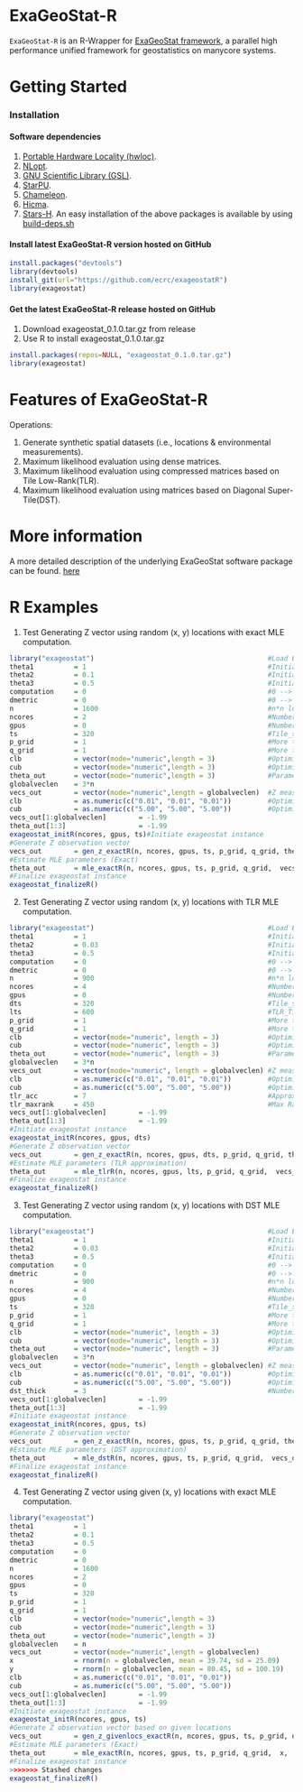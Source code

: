 ExaGeoStat-R
============

`ExaGeoStat-R` is an R-Wrapper for [ExaGeoStat framework]((https://github.com/ecrc/exageostat)), a parallel high performance unified framework for geostatistics on manycore systems.

Getting Started
===============

### Installation

#### Software dependencies
1. [Portable Hardware Locality (hwloc)](https://www.open-mpi.org/projects/hwloc/).
2. [NLopt](https://nlopt.readthedocs.io/en/latest/).
3. [GNU Scientific Library (GSL)](https://www.gnu.org/software/gsl/doc/html/index.html).
4. [StarPU](http://starpu.gforge.inria.fr/).
5. [Chameleon](https://project.inria.fr/chameleon/).
6. [Hicma](https://github.com/ecrc/hicma/).
7. [Stars-H](https://github.com/ecrc/stars-h/).
An easy installation of the above packages is available by using [build-deps.sh](https://github.com/ecrc/exageostatR/blob/master/build_deps.sh)


#### Install latest ExaGeoStat-R version hosted on GitHub
```r
install.packages("devtools")
library(devtools)
install_git(url="https://github.com/ecrc/exageostatR")
library(exageostat)
```


#### Get the latest ExaGeoStat-R release  hosted on GitHub

1. Download exageostat_0.1.0.tar.gz from release
2. Use R to install exageostat_0.1.0.tar.gz
```r
install.packages(repos=NULL, "exageostat_0.1.0.tar.gz")
library(exageostat)
```


Features of ExaGeoStat-R
========================
Operations:

1. Generate synthetic spatial datasets (i.e., locations & environmental measurements).
2. Maximum likelihood evaluation using dense matrices.
3. Maximum likelihood evaluation using compressed matrices based on Tile Low-Rank(TLR).
4. Maximum likelihood evaluation using  matrices based on Diagonal Super-Tile(DST).

More information
================

A more detailed description of the underlying ExaGeoStat software package can be found. [here](https://github.com/ecrc/exageostat)

R Examples
================
1. Test Generating Z vector using random (x, y) locations with exact MLE computation.
```r
library("exageostat")                                           #Load ExaGeoStat-R lib.
theta1          = 1                                             #Initial variance.
theta2          = 0.1                                           #Initial range.
theta3          = 0.5                                           #Initial smoothness.
computation     = 0                                             #0 --> exact computation, 1--> DST approx, and 2--> LR approx. computation.
dmetric         = 0                                             #0 --> Euclidean distance, 1--> great circle distance.
n               = 1600                                          #n*n locations grid.
ncores          = 2                                             #Number of underlying CPUs.
gpus            = 0                                             #Number of underlying GPUs.
ts              = 320                                           #Tile_size:  changing it can improve the performance. No fixed value can be given.
p_grid          = 1                                             #More than 1 in the case of distributed systems
q_grid          = 1                                             #More than 1 in the case of distributed systems ( usually equals to p_grid)
clb             = vector(mode="numeric",length = 3)             #Optimization function lower bounds values.
cub             = vector(mode="numeric",length = 3)             #Optimization function upper bounds values.
theta_out       = vector(mode="numeric",length = 3)             #Parameter vector output.
globalveclen    = 3*n
vecs_out        = vector(mode="numeric",length = globalveclen)  #Z measurements of n locations
clb             = as.numeric(c("0.01", "0.01", "0.01"))         #Optimization lower bounds.
cub             = as.numeric(c("5.00", "5.00", "5.00"))         #Optimization upper bounds.
vecs_out[1:globalveclen]        = -1.99
theta_out[1:3]                  = -1.99
exageostat_initR(ncores, gpus, ts)#Initiate exageostat instance
#Generate Z observation vector
vecs_out        = gen_z_exactR(n, ncores, gpus, ts, p_grid, q_grid, theta1, theta2, theta3, dmetric, globalveclen) #Generate Z observation vector
#Estimate MLE parameters (Exact)
theta_out       = mle_exactR(n, ncores, gpus, ts, p_grid, q_grid,  vecs_out[1:n],  vecs_out[n+1:(2*n)],  vecs_out[(2*n+1):(3*n)], clb, cub, dmetric, 0.0001, 20)
#Finalize exageostat instance
exageostat_finalizeR()
```

2. Test Generating Z vector using random (x, y) locations with TLR MLE computation.
```r
library("exageostat")                                           #Load ExaGeoStat-R lib.
theta1          = 1                                             #Initial variance.
theta2          = 0.03                                          #Initial range.
theta3          = 0.5                                           #Initial smoothness.
computation     = 0                                             #0 --> exact computation, 1--> DST approx, and 2--> LR approx. computation.
dmetric         = 0                                             #0 --> Euclidean distance, 1--> great circle distance.
n               = 900                                           #n*n locations grid.
ncores          = 4                                             #Number of underlying CPUs.
gpus            = 0                                             #Number of underlying GPUs.
dts             = 320                                           #Tile_size:  changing it can improve the performance. No fixed value can be given.
lts             = 600                                           #TLR_Tile_size:  changing it can improve the performance. No fixed value can be given.
p_grid          = 1                                             #More than 1 in the case of distributed systems.
q_grid          = 1                                             #More than 1 in the case of distributed systems ( usually equals to p_grid).
clb             = vector(mode="numeric", length = 3)            #Optimization function lower bounds values.
cub             = vector(mode="numeric", length = 3)            #Optimization function upper bounds values.
theta_out       = vector(mode="numeric", length = 3)            #Parameter vector output.
globalveclen    = 3*n
vecs_out        = vector(mode="numeric", length = globalveclen) #Z measurements of n locations.
clb             = as.numeric(c("0.01", "0.01", "0.01"))         #Optimization lower bounds.
cub             = as.numeric(c("5.00", "5.00", "5.00"))         #Optimization upper bounds.
tlr_acc         = 7                                             #Approximation accuracy 10^-(acc)
tlr_maxrank     = 450                                           #Max Rank
vecs_out[1:globalveclen]        = -1.99
theta_out[1:3]                  = -1.99
#Initiate exageostat instance
exageostat_initR(ncores, gpus, dts)
#Generate Z observation vector
vecs_out        = gen_z_exactR(n, ncores, gpus, dts, p_grid, q_grid, theta1, theta2, theta3, dmetric, globalveclen)
#Estimate MLE parameters (TLR approximation)
theta_out       = mle_tlrR(n, ncores, gpus, lts, p_grid, q_grid,  vecs_out[1:n],  vecs_out[n+1:(2*n)],  vecs_out[(2*n+1):(3*n)], clb, cub, tlr_acc, tlr_maxrank,  dmetric, 0.0001, 20)
#Finalize exageostat instance
exageostat_finalizeR()
```

3. Test Generating Z vector using random (x, y) locations with DST MLE computation.
```r
library("exageostat")                                           #Load ExaGeoStat-R lib.
theta1          = 1                                             #Initial variance.
theta2          = 0.03                                          #Initial range.
theta3          = 0.5                                           #Initial smoothness.
computation     = 0                                             #0 --> exact computation, 1--> DST approx, and 2--> LR approx. computation.
dmetric         = 0                                             #0 --> Euclidean distance, 1--> great circle distance.
n               = 900                                           #n*n locations grid.
ncores          = 4                                             #Number of underlying CPUs.
gpus            = 0                                             #Number of underlying GPUs.
ts              = 320                                           #Tile_size:  changing it can improve the performance. No fixed value can be given.
p_grid          = 1                                             #More than 1 in the case of distributed systems.
q_grid          = 1                                             #More than 1 in the case of distributed systems ( usually equals to p_grid).
clb             = vector(mode="numeric", length = 3)            #Optimization function lower bounds values.
cub             = vector(mode="numeric", length = 3)            #Optimization function upper bounds values.
theta_out       = vector(mode="numeric", length = 3)            #Parameter vector output.
globalveclen    = 3*n
vecs_out        = vector(mode="numeric", length = globalveclen) #Z measurements of n locations.
clb             = as.numeric(c("0.01", "0.01", "0.01"))         #Optimization lower bounds.
cub             = as.numeric(c("5.00", "5.00", "5.00"))         #Optimization upper bounds.
dst_thick       = 3                                             #Number of used Diagonal Super Tile (DST).
vecs_out[1:globalveclen]        = -1.99
theta_out[1:3]                  = -1.99
#Initiate exageostat instance
exageostat_initR(ncores, gpus, ts)
#Generate Z observation vector
vecs_out        = gen_z_exactR(n, ncores, gpus, ts, p_grid, q_grid, theta1, theta2, theta3, dmetric, globalveclen)
#Estimate MLE parameters (DST approximation)
theta_out       = mle_dstR(n, ncores, gpus, ts, p_grid, q_grid,  vecs_out[1:n],  vecs_out[n+1:(2*n)],  vecs_out[(2*n+1):(3*n)], clb, cub, dst_thick,  dmetric, 0.0001, 20)
#Finalize exageostat instance
exageostat_finalizeR()
```
4. Test Generating Z vector using given (x, y) locations with exact MLE computation.
```r
library("exageostat")                                                   #Load ExaGeoStat-R lib.
theta1          = 1                                                     #Initial variance.
theta2          = 0.1                                                   #Initial range.
theta3          = 0.5                                                   #Initial smoothness.
computation     = 0                                                     #0 --> exact computation, 1--> DST approx, and 2--> LR approx. computation.
dmetric         = 0                                                     #0 --> Euclidean distance, 1--> great circle distance.
n               = 1600                                                  #n*n locations grid.
ncores          = 2                                                     #Number of underlying CPUs.
gpus            = 0                                                     #Number of underlying GPUs.
ts              = 320                                                   #Tile_size:  changing it can improve the performance. No fixed value can be given.
p_grid          = 1                                                     #More than 1 in the case of distributed systems
q_grid          = 1                                                     #More than 1 in the case of distributed systems ( usually equals to p_grid)
clb             = vector(mode="numeric",length = 3)                     #Optimization function lower bounds values.
cub             = vector(mode="numeric",length = 3)                     #Optimization function upper bounds values.
theta_out       = vector(mode="numeric",length = 3)                     #Parameter vector output.
globalveclen    = n
vecs_out        = vector(mode="numeric",length = globalveclen)          #Z measurements of n locations.
x               = rnorm(n = globalveclen, mean = 39.74, sd = 25.09)     #x measurements of n locations.
y               = rnorm(n = globalveclen, mean = 80.45, sd = 100.19)    #y measurements of n locations.
clb             = as.numeric(c("0.01", "0.01", "0.01"))                 #Optimization lower bounds.
cub             = as.numeric(c("5.00", "5.00", "5.00"))                 #Optimization upper bounds.
vecs_out[1:globalveclen]        = -1.99
theta_out[1:3]                  = -1.99
#Initiate exageostat instance
exageostat_initR(ncores, gpus, ts)
#Generate Z observation vector based on given locations
vecs_out        = gen_z_givenlocs_exactR(n, ncores, gpus, ts, p_grid, q_grid, x, y, theta1, theta2, theta3, dmetric, globalveclen)
#Estimate MLE parameters (Exact)
theta_out       = mle_exactR(n, ncores, gpus, ts, p_grid, q_grid,  x,  y,  vecs_out, clb, cub, dmetric, 0.0001, 20)
#Finalize exageostat instance
>>>>>>> Stashed changes
exageostat_finalizeR()
```
